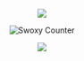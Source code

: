 

<p href="https://api.lanyard.rest/v1/users/453585632565002243" align="center" width="1000px">
    <img src="https://lanyard.cnrad.dev/api/453585632565002243?borderRadius=30px"/>
</p>


<div align="center">
  <img src="https://count.getloli.com/@swoxy" alt="Swoxy Counter" />
</div>

<p align="center">
  <a href="https://skillicons.dev">
    <img src="https://skillicons.dev/icons?i=nodejs,python,cs,vscode,js,css,html,go,perl" />
  </a>
</p>

<p href="https://discord.com/users/453585632565002243" align="center">
    <img alt="" src="https://github-readme-stats.vercel.app/api?username=swoxycan&theme=tokyonight&show_icons=true">
</p>



